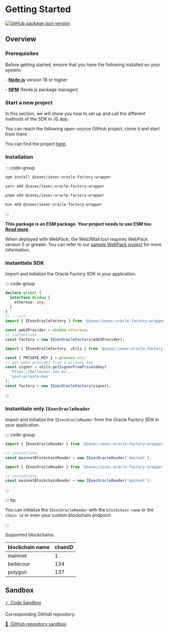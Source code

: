 # Getting Started

[![GitHub package.json version](https://img.shields.io/github/package-json/v/iExecBlockchainComputing/iexec-oracle-factory-wrapper?color=green)](https://github.com/iExecBlockchainComputing/iexec-oracle-factory-wrapper)

## Overview

### Prerequisites

Before getting started, ensure that you have the following installed on your
system:

\- [**Node.js**](https://nodejs.org/en/) version 18 or higher

\- [**NPM**](https://docs.npmjs.com/) (Node.js package manager)

### Start a new project

In this section, we will show you how to set up and call the different methods
of the SDK in JS app.

You can reach the following open-source GitHub project, clone it and start from
there.

You can find the project
[here](https://github.com/iExecBlockchainComputing/iexec-oracle-factory-wrapper).

### Installation

::: code-group

```sh [npm]
npm install @iexec/iexec-oracle-factory-wrapper
```

```sh [yarn]
yarn add @iexec/iexec-oracle-factory-wrapper
```

```sh [pnpm]
pnpm add @iexec/iexec-oracle-factory-wrapper
```

```sh [burn]
bun add @iexec/iexec-oracle-factory-wrapper
```

:::

**This package is an ESM package. Your project needs to use ESM too.**
[**Read more**](https://gist.github.com/sindresorhus/a39789f98801d908bbc7ff3ecc99d99c)**.**

When deployed with WebPack, the Web3Mail tool requires WebPack version 5 or
greater. You can refer to our
[sample WebPack project](https://github.com/iExecBlockchainComputing/web3mail-sdk/tree/main/demo/browser-webpack)
for more information.

### Instantiate SDK

Import and initialize the Oracle Factory SDK in your application.

::: code-group

```ts twoslash [Browser]
declare global {
  interface Window {
    ethereum: any;
  }
}
// ---cut---
import { IExecOracleFactory } from '@iexec/iexec-oracle-factory-wrapper';

const web3Provider = window.ethereum;
// instantiate
const factory = new IExecOracleFactory(web3Provider);
```

```ts twoslash [NodeJS]
import { IExecOracleFactory, utils } from '@iexec/iexec-oracle-factory-wrapper';

const { PRIVATE_KEY } = process.env;
// get web3 provider from a private key
const signer = utils.getSignerFromPrivateKey(
  'https://bellecour.iex.ec',
  'your-private-key'
);
const factory = new IExecOracleFactory(signer);
```

:::

### Instantiate only `IExecOracleReader`

Import and initialize the `IExecOracleReader` from the Oracle Factory SDK in
your application.

::: code-group

```ts twoslash [Browser]
import { IExecOracleReader } from '@iexec/iexec-oracle-factory-wrapper';

// instantiate
const mainnetBlockchainReader = new IExecOracleReader('mainnet');
```

```ts twoslash [NodeJS]
import { IExecOracleReader } from '@iexec/iexec-oracle-factory-wrapper';

// instantiate
const mainnetBlockchainReader = new IExecOracleReader('mainnet');
```

:::

::: tip

You can initialize the `IExecOracleReader` with the `blockchain name` or the
`chain id` or even your custom blockchain endpoint.

:::

Supported blockchains:

| blockchain name | chainID |
| --------------- | ------- |
| mainnet         | 1       |
| bellecour       | 134     |
| polygon         | 137     |

## Sandbox

<a href="https://codesandbox.io/p/github/iExecBlockchainComputing/oracle-factory-sandbox/main?file=%2Fsrc%2Findex.js&embed=1" target="_blank" rel="noreferrer" class="link-as-block">
  ⚡ &nbsp;Code Sandbox
</a>

Corresponding GitHub repository:

<a href="https://github.com/iExecBlockchainComputing/oracle-factory-sandbox" target="_blank" rel="noreferrer" class="link-as-block">
  🔎 &nbsp;GitHub repository sandbox
</a>
